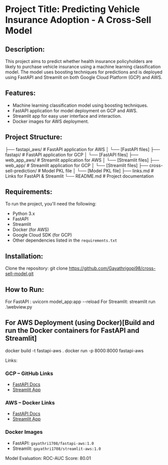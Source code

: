 # Project Title: Predicting Vehicle Insurance Adoption - A Cross-Sell Model

## Description:
This project aims to predict whether health insurance policyholders are likely to purchase vehicle insurance using a machine learning classification model. The model uses boosting techniques for predictions and is deployed using FastAPI and Streamlit on both Google Cloud Platform (GCP) and AWS.

## Features:
- Machine learning classification model using boosting techniques.
- FastAPI application for model deployment on GCP and AWS.
- Streamlit app for easy user interface and interaction.
- Docker images for AWS deployment.

## Project Structure:

├── fastapi_aws/ # FastAPI application for AWS │ └── [FastAPI files] ├── fastapi/ # FastAPI application for GCP │ └── [FastAPI files] ├── web_app_aws/ # Streamlit application for AWS │ └── [Streamlit files] ├── web_app/ # Streamlit application for GCP │ └── [Streamlit files] ├── cross-sell-prediction/ # Model PKL file │ └── [Model PKL file] ├── links.md # Links for FastAPI & Streamlit └── README.md # Project documentation

## Requirements:
To run the project, you'll need the following:
- Python 3.x
- FastAPI
- Streamlit
- Docker (for AWS)
- Google Cloud SDK (for GCP)
- Other dependencies listed in the `requirements.txt`

## Installation:
Clone the repository:
git clone https://github.com/Gayathrigopi98/cross-sell-model.git

## How to Run:
For FastAPI  : uvicorn model_app:app --reload
For Streamlit: streamlit run .\webview.py

## For AWS Deployment (using Docker)[Build and run the Docker containers for FastAPI and Streamlit]
docker build -t fastapi-aws .
docker run -p 8000:8000 fastapi-aws

Links:
### GCP – GitHub Links
- [FastAPI Docs](https://cross-sell-model-fastapi-46604026246.us-central1.run.app/docs#/default/predict_predict_post)
- [Streamlit App](https://cross-sell-model-webapp-46604026246.us-central1.run.app)

### AWS – Docker Links
- [FastAPI Docs](https://container-service-1.m6kb1avhqx16c.ap-south-1.cs.amazonlightsail.com/docs#/default/predict_predict_post)
- [Streamlit App](https://container-service-2.m6kb1avhqx16c.ap-south-1.cs.amazonlightsail.com/)

### Docker Images
- FastAPI: `gayathri1708/fastapi-aws:1.0`
- Streamlit: `gayathri1708/streamlit-aws:1.0`

  
Model Evaluation:
ROC-AUC Score: 80.01

